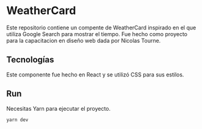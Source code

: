 # WeatherCard

Este repositorio contiene un compente de WeatherCard inspirado en el que utiliza Google Search para mostrar el tiempo.
Fue hecho como proyecto para la capacitacion en diseño web dada por Nicolas Tourne.

## Tecnologías

Este componente fue hecho en React y se utilizó CSS para sus estilos.

## Run

Necesitas Yarn para ejecutar el proyecto.

```bash
yarn dev
```

